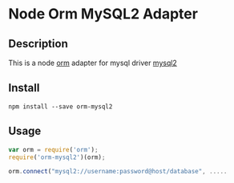Node Orm MySQL2 Adapter
========

Description
--------

This is a node [orm](https://github.com/dresende/node-orm2) adapter for mysql driver [mysql2](https://github.com/sidorares/node-mysql2)

Install
--------

````
npm install --save orm-mysql2
````

Usage
--------

````js
var orm = require('orm');
require('orm-mysql2')(orm);

orm.connect("mysql2://username:password@host/database", .....
````
